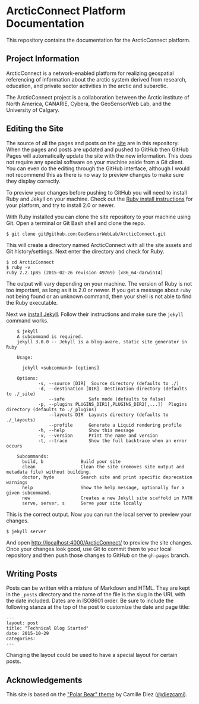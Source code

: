 # ArcticConnect Platform Documentation

This repository contains the documentation for the ArcticConnect platform.

## Project Information

ArcticConnect is a network-enabled platform for realizing geospatial referencing of information about the arctic system derived from research, education, and private sector activities in the arctic and subarctic.

The ArcticConnect project is a collaboration between the Arctic institute of North America, CANARIE, Cybera, the GeoSensorWeb Lab, and the University of Calgary.

## Editing the Site

The source of all the pages and posts on the [site](http://geosensorweblab.github.io/ArcticConnect/) are in this repository. When the pages and posts are updated and pushed to GitHub then GitHub Pages will automatically update the site with the new information. This does not require any special software on your machine aside from a Git client. You can even do the editing through the GitHub interface, although I would not recommend this as there is no way to preview changes to make sure they display correctly.

To preview your changes before pushing to GitHub you will need to install Ruby and Jekyll on your machine. Check out the [Ruby install instructions](https://www.ruby-lang.org/en/documentation/installation/) for your platform, and try to install 2.0 or newer.

With Ruby installed you can clone the site repository to your machine using Git. Open a terminal or Git Bash shell and clone the repo.

    $ git clone git@github.com:GeoSensorWebLab/ArcticConnect.git

This will create a directory named ArcticConnect with all the site assets and Git history/settings. Next enter the directory and check for Ruby.

    $ cd ArcticConnect
    $ ruby -v
    ruby 2.2.1p85 (2015-02-26 revision 49769) [x86_64-darwin14]

The output will vary depending on your machine. The version of Ruby is not too important, as long as it is 2.0 or newer. If you get a message about `ruby` not being found or an unknown command, then your shell is not able to find the Ruby executable.

Next we [install Jekyll](http://jekyllrb.com/docs/installation/). Follow their instructions and make sure the `jekyll` command works.

```
    $ jekyll
    A subcommand is required.
    jekyll 3.0.0 -- Jekyll is a blog-aware, static site generator in Ruby

    Usage:

      jekyll <subcommand> [options]

    Options:
            -s, --source [DIR]  Source directory (defaults to ./)
            -d, --destination [DIR]  Destination directory (defaults to ./_site)
                --safe         Safe mode (defaults to false)
            -p, --plugins PLUGINS_DIR1[,PLUGINS_DIR2[,...]]  Plugins directory (defaults to ./_plugins)
                --layouts DIR  Layouts directory (defaults to ./_layouts)
                --profile      Generate a Liquid rendering profile
            -h, --help         Show this message
            -v, --version      Print the name and version
            -t, --trace        Show the full backtrace when an error occurs

    Subcommands:
      build, b              Build your site
      clean                 Clean the site (removes site output and metadata file) without building.
      doctor, hyde          Search site and print specific deprecation warnings
      help                  Show the help message, optionally for a given subcommand.
      new                   Creates a new Jekyll site scaffold in PATH
      serve, server, s      Serve your site locally
```

This is the correct output. Now you can run the local server to preview your changes.

    $ jekyll server

And open [http://localhost:4000/ArcticConnect/](http://localhost:4000/ArcticConnect/) to preview the site changes. Once your changes look good, use Git to commit them to your local repository and then push those changes to GitHub on the `gh-pages` branch.

## Writing Posts

Posts can be written with a mixture of Markdown and HTML. They are kept in the `_posts` directory and the name of the file is the slug in the URL with the date included. Dates are in ISO8601 order. Be sure to include the following stanza at the top of the post to customize the date and page title:

    ---
    layout: post
    title: "Technical Blog Started"
    date: 2015-10-29
    categories:
    ---

Changing the layout could be used to have a special layout for certain posts.

## Acknowledgements

This site is based on the ["Polar Bear" theme](https://github.com/diezcami/polar-bear-theme) by Camille Diez ([@diezcami](https://github.com/diezcami)).
